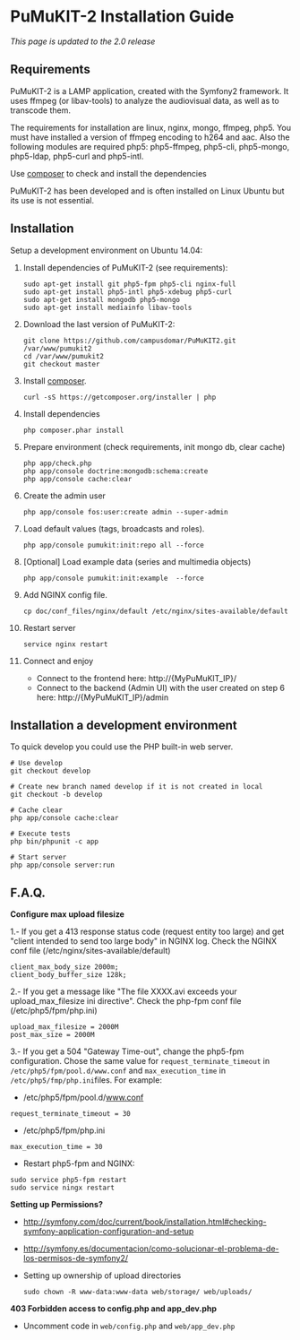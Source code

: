 PuMuKIT-2 Installation Guide
====================================

*This page is updated to the 2.0 release* 

Requirements
-------------------------------------

PuMuKIT-2 is a LAMP application, created with the Symfony2 framework. It uses ffmpeg (or libav-tools) to analyze the audiovisual data, as well as to transcode them.

The requirements for installation are linux, nginx, mongo, ffmpeg, php5. You must have installed a version of ffmpeg encoding to h264 and aac. Also the following modules are required php5: php5-ffmpeg, php5-cli, php5-mongo, php5-ldap, php5-curl and php5-intl.

Use [composer](https://getcomposer.org/) to check and install the dependencies

PuMuKIT-2 has been developed and is often installed on Linux Ubuntu but its use is not essential.

Installation
-------------------------------------

Setup a development environment on Ubuntu 14.04:

1. Install dependencies of PuMuKIT-2 (see requirements):

    ```
    sudo apt-get install git php5-fpm php5-cli nginx-full
    sudo apt-get install php5-intl php5-xdebug php5-curl
    sudo apt-get install mongodb php5-mongo 
    sudo apt-get install mediainfo libav-tools
    ```

2. Download the last version of PuMuKIT-2:

    ```
    git clone https://github.com/campusdomar/PuMuKIT2.git /var/www/pumukit2
    cd /var/www/pumukit2
    git checkout master
    ```

3. Install [composer](https://getcomposer.org/).

    ```
    curl -sS https://getcomposer.org/installer | php
    ```

4. Install dependencies

    ```
    php composer.phar install
    ```

5. Prepare environment (check requirements, init mongo db, clear cache)

    ```
    php app/check.php
    php app/console doctrine:mongodb:schema:create
    php app/console cache:clear
    ```

6. Create the admin user

    ```
    php app/console fos:user:create admin --super-admin
    ```
    
7. Load default values (tags, broadcasts and roles).

    ```
    php app/console pumukit:init:repo all --force
    ```

8. [Optional] Load example data (series and multimedia objects)

    ```
    php app/console pumukit:init:example  --force    
    ```
    
9. Add NGINX config file.

    ```
    cp doc/conf_files/nginx/default /etc/nginx/sites-available/default
    ```

10. Restart server

    ```
    service nginx restart 
    ```

11. Connect and enjoy

    * Connect to the frontend here: http://{MyPuMuKIT_IP}/
    * Connect to the backend (Admin UI) with the user created on step 6 here: http://{MyPuMuKIT_IP}/admin


Installation a development environment
-------------------------------------

To quick develop you could use the PHP built-in web server.

```
# Use develop
git checkout develop

# Create new branch named develop if it is not created in local
git checkout -b develop

# Cache clear
php app/console cache:clear

# Execute tests
php bin/phpunit -c app

# Start server
php app/console server:run
```

F.A.Q.
-------------------------------------

**Configure max upload filesize**

1.- If you get a 413 response status code (request entity too large) and get "client intended to send too large body" in NGINX log. Check the NGINX conf file (/etc/nginx/sites-available/default)

```
client_max_body_size 2000m;
client_body_buffer_size 128k;
```

2.- If you get a message like "The file XXXX.avi exceeds your upload_max_filesize ini directive". Check the php-fpm conf file (/etc/php5/fpm/php.ini)

```
upload_max_filesize = 2000M
post_max_size = 2000M
```

3.- If you get a 504 "Gateway Time-out", change the php5-fpm configuration. Chose the same value for `request_terminate_timeout` in `/etc/php5/fpm/pool.d/www.conf` and `max_execution_time` in `/etc/php5/fmp/php.ini`files. For example:

* /etc/php5/fpm/pool.d/www.conf

```
request_terminate_timeout = 30
```

* /etc/php5/fpm/php.ini

```
max_execution_time = 30
```

* Restart php5-fpm and NGINX:

```
sudo service php5-fpm restart
sudo service ningx restart
```


**Setting up Permissions?**

 * http://symfony.com/doc/current/book/installation.html#checking-symfony-application-configuration-and-setup
 * http://symfony.es/documentacion/como-solucionar-el-problema-de-los-permisos-de-symfony2/
 * Setting up ownership of upload directories

    ```
    sudo chown -R www-data:www-data web/storage/ web/uploads/
    ```

**403 Forbidden access to config.php and app_dev.php**

 * Uncomment code in `web/config.php` and `web/app_dev.php`